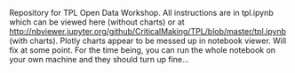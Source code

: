 Repository for TPL Open Data Workshop. All instructions are in tpl.ipynb which can be viewed here (without charts) or at http://nbviewer.jupyter.org/github/CriticalMaking/TPL/blob/master/tpl.ipynb (with charts). Plotly charts appear to be messed up in notebook viewer. Will fix at some point. For the time being, you can run the whole notebook on your own machine and they should turn up fine...

